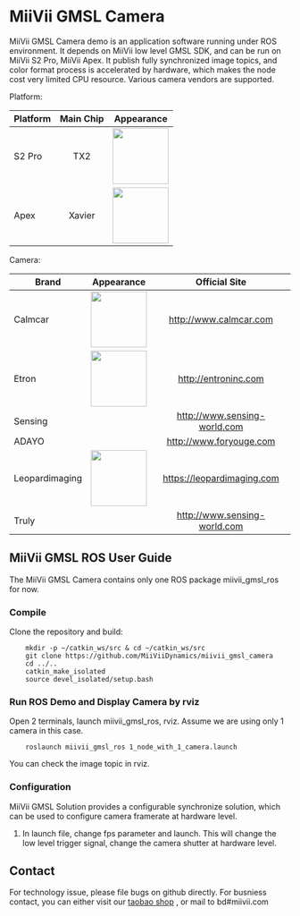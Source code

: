 # MiiVii GMSL Camera

MiiVii GMSL Camera demo is an application software running under ROS environment. It depends on MiiVii low level GMSL SDK, and can be run on MiiVii S2 Pro, MiiVii Apex.
It publish fully synchronized image topics, and color format process is accelerated by hardware, which makes the node cost very limited CPU resource. Various camera vendors are supported.

Platform:

| Platform      | Main Chip     | Appearance     |
| ---------- | :-----------:  | :-----------:  |
| S2  Pro     |   TX2    |<img src="images/s2pro.png" width="100">|
| Apex     | Xavier | <img src="http://www.miivii.com/en/img/prodcut1.png" width="100">      |

Camera:

| Brand      | Appearance     | Official Site     |
| ---------- | :-----------:  | :-----------:  |
| Calmcar     | <img src="http://www.calmcar.com/assets/images/product/left-camera.png" width="100">      | http://www.calmcar.com     |
| Etron     | <img src="http://entroninc.com/images/proud/pci.png" width="100">     | http://entroninc.com     |
| Sensing     |     | http://www.sensing-world.com     |
| ADAYO     |     | http://www.foryouge.com     |
| Leopardimaging     | <img src="https://i2.wp.com/leopardimaging.com/wp-content/uploads/2017/11/LI-AR0231-GMSL-R4-060H-.png" width="100">     | https://leopardimaging.com     |
| Truly     |      | http://www.sensing-world.com     |


## MiiVii GMSL ROS User Guide

The MiiVii GMSL Camera contains only one ROS package miivii_gmsl_ros for now.

### Compile
Clone the repository and build:
```
    mkdir -p ~/catkin_ws/src & cd ~/catkin_ws/src
    git clone https://github.com/MiiViiDynamics/miivii_gmsl_camera
    cd ../..
    catkin_make_isolated
    source devel_isolated/setup.bash
```

### Run ROS Demo and Display Camera by rviz
Open 2 terminals, launch miivii_gmsl_ros, rviz.
Assume we are using only 1 camera in this case.
```
    roslaunch miivii_gmsl_ros 1_node_with_1_camera.launch
```
You can check the image topic in rviz.


### Configuration

MiiVii GMSL Solution provides a configurable synchronize solution, which can be used to configure camera framerate at hardware level.
1. In launch file, change fps parameter and launch. This will change the low level trigger signal, change the camera shutter at hardware level.

## Contact
For technology issue, please file bugs on github directly.
For busniess contact, you can either visit our [taobao shop](https://shop324175547.taobao.com/?spm=a230r.7195193.1997079397.2.3154636cYGG7Vj)
, or mail to bd#miivii.com
